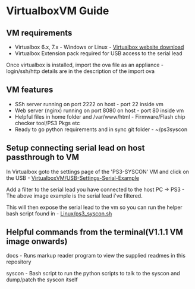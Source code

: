 # VirtualboxVM Guide

## VM requirements

* Virtualbox 6.x, 7.x - Windows or Linux - [Virtualbox website download](https://www.virtualbox.org/wiki/Downloads)
* Virtualbox Extension pack required for USB access to the serial lead

Once virtualbox is installed, import the ova file as an appliance - login/ssh/http details are in the description of the import ova


## VM features

* SSh server running on port 2222 on host - port 22 inside vm
* Web server (nginx) running on port 8080 on host - port 80 inside vm
* Helpful files in home folder and /var/www/html - Firmware/Flash chip checker tool/PS3 Pkgs etc
* Ready to go python requirements and in sync git folder - ~/ps3syscon

## Setup connecting serial lead on host passthrough to VM

In Virtualbox goto the settings page of the 'PS3-SYSCON' VM and click on the USB - [VirtualboxVM/USB-Settings-Serial-Example](/VirtualboxVM/images/USB-serial-settings.png)

Add a filter to the serial lead you have connected to the host PC -> PS3 - The above image example is the serial lead i've filtered.

This will then expose the serial lead to the vm so you can run the helper bash script found in - [Linux/ps3_syscon.sh](/Linux/ps3_syscon.sh)

## Helpful commands from the terminal(V1.1.1 VM image onwards)

docs - Runs markup reader program to view the supplied readmes in this repository

syscon - Bash script to run the python scripts to talk to the syscon and dump/patch the syscon itself

